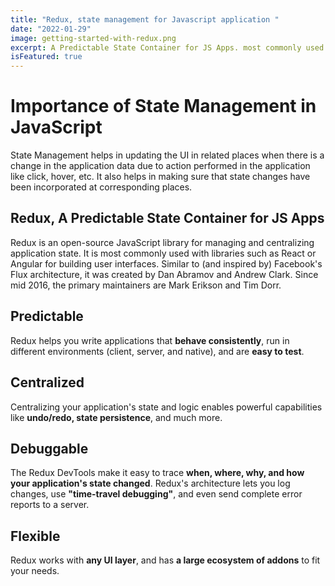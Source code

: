 ```yaml
---
title: "Redux, state management for Javascript application "
date: "2022-01-29"
image: getting-started-with-redux.png
excerpt: A Predictable State Container for JS Apps. most commonly used with libraries such as React or Angular for building user interfaces.
isFeatured: true
---
```


# Importance of State Management in JavaScript

State Management helps in updating the UI in related places when there is a change in the application data due to action performed in the application like click, hover, etc. It also helps in making sure that state changes have been incorporated at corresponding places.

## Redux, A Predictable State Container for JS Apps

Redux is an open-source JavaScript library for managing and centralizing application state. It is most commonly used with libraries such as React or Angular for building user interfaces. Similar to (and inspired by) Facebook's Flux architecture, it was created by Dan Abramov and Andrew Clark. Since mid 2016, the primary maintainers are Mark Erikson and Tim Dorr.

## Predictable

Redux helps you write applications that **behave consistently**, run in different environments (client, server, and native), and are **easy to test**.

## Centralized

Centralizing your application's state and logic enables powerful capabilities like **undo/redo, state persistence**, and much more.

## Debuggable

The Redux DevTools make it easy to trace **when, where, why, and how your application's state changed**. Redux's architecture lets you log changes, use **"time-travel debugging"**, and even send complete error reports to a server.

## Flexible

Redux works with **any UI layer**, and has **a large ecosystem of addons** to fit your needs.
